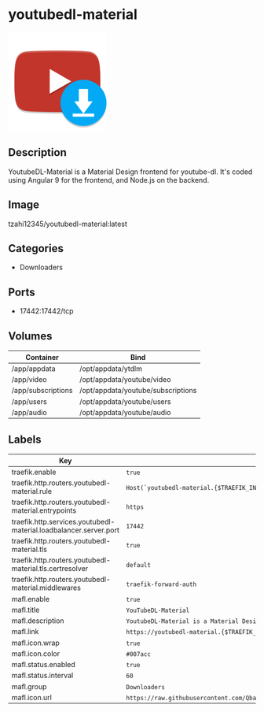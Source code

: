 # youtubedl-material

![Logo](images/youtubedlmaterial.png)

## Description
YoutubeDL\-Material is a Material Design frontend for youtube\-dl. It's coded using Angular 9 for the frontend, and Node.js on the backend.

## Image
tzahi12345/youtubedl-material:latest

## Categories
- Downloaders

## Ports
- 17442:17442/tcp

## Volumes
| Container | Bind |
|-----------|------|
| /app/appdata | /opt/appdata/ytdlm |
| /app/video | /opt/appdata/youtube/video |
| /app/subscriptions | /opt/appdata/youtube/subscriptions |
| /app/users | /opt/appdata/youtube/users |
| /app/audio | /opt/appdata/youtube/audio |

## Labels
| Key | Value |
|-----|-------|
| traefik.enable | ```true``` |
| traefik.http.routers.youtubedl-material.rule | ```Host(`youtubedl-material.{$TRAEFIK_INGRESS_DOMAIN}`)``` |
| traefik.http.routers.youtubedl-material.entrypoints | ```https``` |
| traefik.http.services.youtubedl-material.loadbalancer.server.port | ```17442``` |
| traefik.http.routers.youtubedl-material.tls | ```true``` |
| traefik.http.routers.youtubedl-material.tls.certresolver | ```default``` |
| traefik.http.routers.youtubedl-material.middlewares | ```traefik-forward-auth``` |
| mafl.enable | ```true``` |
| mafl.title | ```YouTubeDL-Material``` |
| mafl.description | ```YoutubeDL-Material is a Material Design frontend for youtube-dl.``` |
| mafl.link | ```https://youtubedl-material.{$TRAEFIK_INGRESS_DOMAIN}``` |
| mafl.icon.wrap | ```true``` |
| mafl.icon.color | ```#007acc``` |
| mafl.status.enabled | ```true``` |
| mafl.status.interval | ```60``` |
| mafl.group | ```Downloaders``` |
| mafl.icon.url | ```https://raw.githubusercontent.com/Qballjos/portainer_templates/master/Images/ytdlm.png``` |

